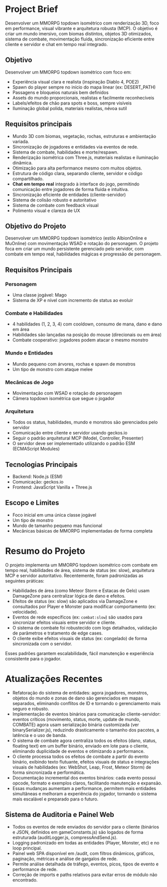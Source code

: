 # Project Brief

Desenvolver um MMORPG topdown isométrico com renderização 3D, foco em performance, visual vibrante e arquitetura robusta (MCP). O objetivo é criar um mundo imersivo, com biomas distintos, objetos 3D otimizados, sistema de combate, movimentação fluida, sincronização eficiente entre cliente e servidor e chat em tempo real integrado.

## Objetivo
Desenvolver um MMORPG topdown isométrico com foco em:
- Experiência visual clara e realista (inspiração Diablo 4, POE2)
- Spawn do player sempre no início do mapa linear (ex: DESERT_PATH)
- Passagens e bloqueios naturais bem definidos
- Assets do mundo proporcionais, realistas e facilmente reconhecíveis
- Labels/efeitos de chão para spots e boss, sempre visíveis
- Iluminação global polida, materiais realistas, névoa sutil

## Requisitos principais
- Mundo 3D com biomas, vegetação, rochas, estruturas e ambientação variada.
- Sincronização de jogadores e entidades via eventos de rede.
- Sistema de combate, habilidades e morte/respawn.
- Renderização isométrica com Three.js, materiais realistas e iluminação dinâmica.
- Otimização para alta performance mesmo com muitos objetos.
- Estrutura de código clara, separando cliente, servidor e código compartilhado.
- **Chat em tempo real** integrado à interface do jogo, permitindo comunicação entre jogadores de forma fluida e intuitiva.
- Sincronização eficiente de entidades (cliente-servidor)
- Sistema de colisão robusto e autoritativo
- Sistema de combate com feedback visual
- Polimento visual e clareza de UX

## Objetivo do Projeto
Desenvolver um MMORPG topdown isométrico (estilo AlbionOnline e MuOnline) com movimentação WSAD e rotação do personagem. O projeto foca em criar um mundo persistente gerenciado pelo servidor, com combate em tempo real, habilidades mágicas e progressão de personagem.

## Requisitos Principais

### Personagem
- Uma classe jogável: Mago
- Sistema de XP e nível com incremento de status ao evoluir

### Combate e Habilidades
- 4 habilidades (1, 2, 3, 4) com cooldown, consumo de mana, dano e dano em área
- Habilidades são lançadas na posição do mouse (direcionais ou em área)
- Combate cooperativo: jogadores podem atacar o mesmo monstro

### Mundo e Entidades
- Mundo pequeno com árvores, rochas e spawn de monstros
- Um tipo de monstro com ataque melee

### Mecânicas de Jogo
- Movimentação com WSAD e rotação do personagem
- Câmera topdown isométrica que segue o jogador

### Arquitetura
- Todos os status, habilidades, mundo e monstros são gerenciados pelo servidor
- Comunicação entre cliente e servidor usando geckos.io
- Seguir o padrão arquitetural MCP (Model, Controller, Presenter)
- O servidor deve ser implementado utilizando o padrão ESM (ECMAScript Modules)

## Tecnologias Principais
- Backend: Node.js (ESM)
- Comunicação: geckos.io
- Frontend: JavaScript Vanilla + Three.js

## Escopo e Limites
- Foco inicial em uma única classe jogável
- Um tipo de monstro
- Mundo de tamanho pequeno mas funcional
- Mecânicas básicas de MMORPG implementadas de forma completa 

# Resumo do Projeto

O projeto implementa um MMORPG topdown isométrico com combate em tempo real, habilidades de área, sistema de status (ex: slow), arquitetura MCP e servidor autoritativo. Recentemente, foram padronizadas as seguintes práticas:

- Habilidades de área (como Meteor Storm e Estacas de Gelo) usam DamageZone para centralizar lógica de dano e efeitos.
- Efeitos de status (ex: slow) são aplicados via DamageZone e consultados por Player e Monster para modificar comportamento (ex: velocidade).
- Eventos de rede específicos (ex: `combat:slow`) são usados para sincronizar efeitos visuais entre servidor e cliente.
- O sistema de combate foi robustecido com logs detalhados, validação de parâmetros e tratamento de edge cases.
- O cliente exibe efeitos visuais de status (ex: congelado) de forma sincronizada com o servidor.

Esses padrões garantem escalabilidade, fácil manutenção e experiência consistente para o jogador.

# Atualizações Recentes

- Refatoração do sistema de entidades: agora jogadores, monstros, objetos do mundo e zonas de dano são gerenciados em mapas separados, eliminando conflitos de ID e tornando o gerenciamento mais seguro e robusto.
- Implementação de eventos binários para comunicação cliente-servidor: eventos críticos (movimento, status, morte, update de mundo, COMBATE) agora usam serialização binária customizada (ver binarySerializer.js), reduzindo drasticamente o tamanho dos pacotes, a latência e o uso de banda.
- O sistema de combate agora centraliza todos os efeitos (dano, status, floating text) em um buffer binário, enviado em lote para o cliente, eliminando duplicidade de eventos e otimizando a performance.
- O cliente processa todos os efeitos de combate a partir do evento binário, exibindo texto flutuante, efeitos visuais de status e integrações visuais de habilidades (ex: WebShot, Leap, Frost, Meteor Storm) de forma sincronizada e performática.
- Documentação incremental dos eventos binários: cada evento possui opcode, formato e exemplos claros, facilitando manutenção e expansão.
- Essas mudanças aumentam a performance, permitem mais entidades simultâneas e melhoram a experiência do jogador, tornando o sistema mais escalável e preparado para o futuro.

## Sistema de Auditoria e Painel Web
- Todos os eventos de rede enviados do servidor para o cliente (binários e JSON, definidos em gameConstants.js) são logados de forma estruturada (auditLogger.js, compressAndSend.js).
- Logging padronizado em todas as entidades (Player, Monster, etc) e no loop principal.
- Painel web SPA disponível em /audit, com filtros dinâmicos, gráficos, paginação, métricas e análise de gargalos de rede.
- Permite análise detalhada de tráfego, eventos, picos, tipos de evento e performance de rede.
- Correção de imports e paths relativos para evitar erros de módulo não encontrado. 